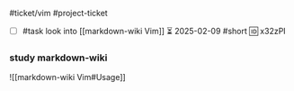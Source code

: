 #ticket/vim #project-ticket

- [ ] #task look into [[markdown-wiki Vim]] ⏳ 2025-02-09 #short 🆔 x32zPI

### study markdown-wiki

![[markdown-wiki Vim#Usage]]
